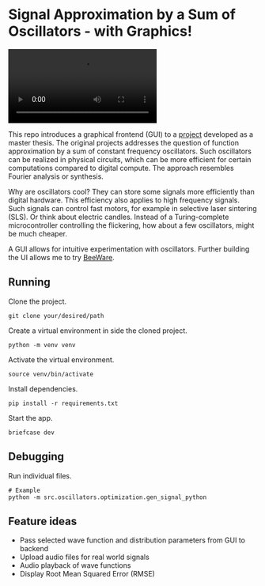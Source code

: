 # Signal Approximation by a Sum of Oscillators - with Graphics!

![GUI demo video](demo.webm)

This repo introduces a graphical frontend (GUI) to a [project](https://github.com/Wehzie/master-thesis) developed as a master thesis.
The original projects addresses the question of function approximation by a sum of constant frequency oscillators.
Such oscillators can be realized in physical circuits, which can be more efficient for certain computations compared to digital compute.
The approach resembles Fourier analysis or synthesis.

Why are oscillators cool?
They can store some signals more efficiently than digital hardware.
This efficiency also applies to high frequency signals.
Such signals can control fast motors, for example in selective laser sintering (SLS).
Or think about electric candles.
Instead of a Turing-complete microcontroller controlling the flickering, how about a few oscillators, might be much cheaper.

A GUI allows for intuitive experimentation with oscillators.
Further building the UI allows me to try [BeeWare](https://beeware.org/).


## Running

Clone the project.

    git clone your/desired/path

Create a virtual environment in side the cloned project.

    python -m venv venv

Activate the virtual environment.

    source venv/bin/activate

Install dependencies.

    pip install -r requirements.txt

Start the app.

    briefcase dev

## Debugging

Run individual files.

```
# Example
python -m src.oscillators.optimization.gen_signal_python
```

## Feature ideas

- Pass selected wave function and distribution parameters from GUI to backend
- Upload audio files for real world signals
- Audio playback of wave functions
- Display Root Mean Squared Error (RMSE)